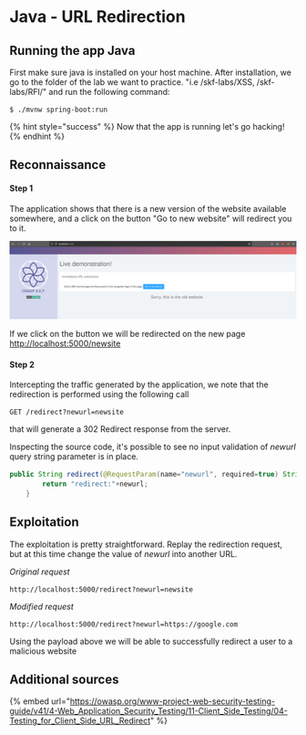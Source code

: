 # Java - URL Redirection

## Running the app Java

First make sure java is installed on your host machine. After installation, we go to the folder of the lab we want to practice. "i.e /skf-labs/XSS, /skf-labs/RFI/" and run the following command:

```
$ ./mvnw spring-boot:run
```

{% hint style="success" %}
Now that the app is running let's go hacking!
{% endhint %}

## Reconnaissance

#### Step 1

The application shows that there is a new version of the website available somewhere, and a click on the button "Go to new website" will redirect you to it.

![](../../.gitbook/assets/nodejs/Url-redirection/1.png)

If we click on the button we will be redirected on the new page [http://localhost:5000/newsite](http://localhost:5000/newsite)

#### Step 2

Intercepting the traffic generated by the application, we note that the redirection is performed using the following call

```
GET /redirect?newurl=newsite
```

that will generate a 302 Redirect response from the server.

Inspecting the source code, it's possible to see no input validation of _newurl_ query string parameter is in place.

```java
public String redirect(@RequestParam(name="newurl", required=true) String newurl, Model model) {
		return "redirect:"+newurl;
	}
```

## Exploitation

The exploitation is pretty straightforward. Replay the redirection request, but at this time change the value of _newurl_ into another URL.

_Original request_

```
http://localhost:5000/redirect?newurl=newsite
```

_Modified request_

```
http://localhost:5000/redirect?newurl=https://google.com
```

Using the payload above we will be able to successfully redirect a user to a malicious website

## Additional sources

{% embed url="https://owasp.org/www-project-web-security-testing-guide/v41/4-Web_Application_Security_Testing/11-Client_Side_Testing/04-Testing_for_Client_Side_URL_Redirect" %}
